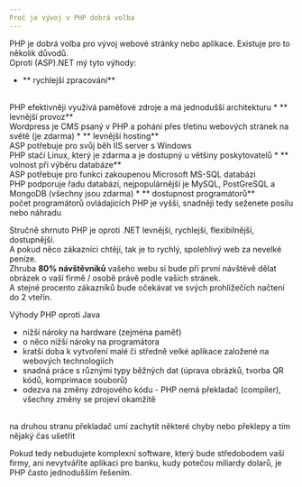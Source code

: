 ```yaml
---
Proč je vývoj v PHP dobrá volba
---
```


PHP je dobrá volba pro vývoj webové stránky nebo aplikace. Existuje pro to několik důvodů.
<br>
Oproti (ASP).NET mý tyto výhody:
* ** rychlejší zpracování**
<br>
PHP efektivněji využívá paměťové zdroje a má jednodušší architekturu
* ** levnější provoz**
<br>
Wordpress je CMS psaný v PHP a pohání přes třetinu webových stránek na světě (je zdarma)
* ** levnější hosting**
<br>
ASP potřebuje pro svůj běh IIS server s Windows
<br>
PHP stačí Linux, který je zdarma a je dostupný u většiny poskytovatelů
* ** volnost při výběru databáze**
<br>
ASP potřebuje pro funkci zakoupenou Microsoft MS-SQL databázi
<br>
PHP podporuje řadu databází, nejpopulárnější je MySQL, PostGreSQL a MongoDB (všechny jsou zdarma)
* ** dostupnost programátorů**
<br>
počet programátorů ovládajících PHP je vyšší, snadněji tedy seženete posilu nebo náhradu

Stručně shrnuto PHP je oproti .NET levnější, rychlejší, flexibilnější, dostupnější.
<br>
A pokud něco zákazníci chtějí, tak je to rychlý, spolehlivý web za nevelké peníze.
<br>
Zhruba **80% návštěvníků** vašeho webu si bude při první návštěvě dělat obrázek o vaší firmě / osobě právě podle vašich stránek.
<br>
A stejné procento zákazníků bude očekávat ve svých prohlížečích načtení do 2 vteřin.

Výhody PHP oproti Java
* nižší nároky na hardware (zejména paměť)
* o něco nižší nároky na programátora
* kratší doba k vytvoření malé či středně velké aplikace založené na webových technologiích
* snadná práce s různými typy běžných dat (úprava obrázků, tvorba QR kódů, komprimace souborů)
* odezva na změny zdrojového kódu - PHP nemá překladač (compiler), všechny změny se projeví okamžitě
<br>
na druhou stranu překladač umí zachytit některé chyby nebo překlepy a tím nějaký čas ušetřit

Pokud tedy nebudujete komplexní software, který bude středobodem vaší firmy, ani nevytváříte aplikaci pro banku, kudy potečou miliardy dolarů, je PHP často jednodušším řešením.
